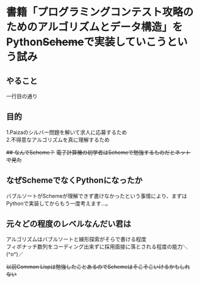 # 書籍「プログラミングコンテスト攻略のためのアルゴリズムとデータ構造」をPython~~Scheme~~で実装していこうという試み

## やること  
一行目の通り

## 目的
1.Paizaのシルバー問題を解いて求人に応募するため  
2.不得意なアルゴリズムを真に理解するため

~~## なんでScheme？~~
~~電子計算機の初学者はSchemeで勉強するものだとネットで見た~~

## なぜSchemeでなくPythonになったか
バブルソートがSchemeが理解できず書けなかったという事情により、まずはPythonで実装してからもう一度考えます…。

## 元々どの程度のレベルなんだい君は
アルゴリズムはバブルソートと線形探索がそらで書ける程度  
フィボナッチ数列をコーディング出来ずに採用面接に落とされる程度の能力＼(^o^)／
  
~~以前Common Lispは勉強したことあるのでSchemeはそこそこいけるかもしれない~~

